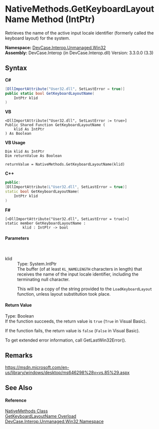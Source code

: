# NativeMethods.GetKeyboardLayoutName Method (IntPtr)
 

Retrieves the name of the active input locale identifier (formerly called the keyboard layout) for the system.

**Namespace:**&nbsp;<a href="N_DevCase_Interop_Unmanaged_Win32">DevCase.Interop.Unmanaged.Win32</a><br />**Assembly:**&nbsp;DevCase.Interop (in DevCase.Interop.dll) Version: 3.3.0.0 (3.3)

## Syntax

**C#**<br />
``` C#
[DllImportAttribute("User32.dll", SetLastError = true)]
public static bool GetKeyboardLayoutName(
	IntPtr klid
)
```

**VB**<br />
``` VB
<DllImportAttribute("User32.dll", SetLastError := true>]
Public Shared Function GetKeyboardLayoutName ( 
	klid As IntPtr
) As Boolean
```

**VB Usage**<br />
``` VB Usage
Dim klid As IntPtr
Dim returnValue As Boolean

returnValue = NativeMethods.GetKeyboardLayoutName(klid)
```

**C++**<br />
``` C++
public:
[DllImportAttribute(L"User32.dll", SetLastError = true)]
static bool GetKeyboardLayoutName(
	IntPtr klid
)
```

**F#**<br />
``` F#
[<DllImportAttribute("User32.dll", SetLastError = true)>]
static member GetKeyboardLayoutName : 
        klid : IntPtr -> bool 

```


#### Parameters
&nbsp;<dl><dt>klid</dt><dd>Type: System.IntPtr<br />The buffer (of at least `KL_NAMELENGTH` characters in length) that receives the name of the input locale identifier, including the terminating null character. 

 This will be a copy of the string provided to the `LoadKeyboardLayout` function, unless layout substitution took place.</dd></dl>

#### Return Value
Type: Boolean<br />If the function succeeds, the return value is `true` (`True` in Visual Basic). 

 If the function fails, the return value is `false` (`False` in Visual Basic). 

 To get extended error information, call GetLastWin32Error().

## Remarks
<a href="https://msdn.microsoft.com/en-us/library/windows/desktop/ms646298%28v=vs.85%29.aspx" target="_blank">https://msdn.microsoft.com/en-us/library/windows/desktop/ms646298%28v=vs.85%29.aspx</a>

## See Also


#### Reference
<a href="T_DevCase_Interop_Unmanaged_Win32_NativeMethods">NativeMethods Class</a><br /><a href="Overload_DevCase_Interop_Unmanaged_Win32_NativeMethods_GetKeyboardLayoutName">GetKeyboardLayoutName Overload</a><br /><a href="N_DevCase_Interop_Unmanaged_Win32">DevCase.Interop.Unmanaged.Win32 Namespace</a><br />